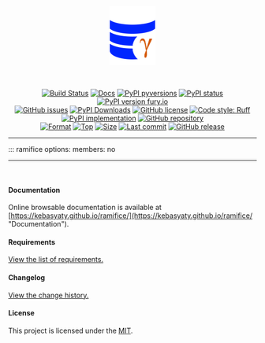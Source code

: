 <div align="center">
  <p align="center">
    <a href="https://github.com/kebasyaty/ramifice">
      <img
        height="120"
        alt="Logo"
        src="https://raw.githubusercontent.com/kebasyaty/ramifice/v0/assets/logo.svg">
    </a>
  </p>
  <br>
  <p align="center">
    <a href="https://github.com/kebasyaty/ramifice/actions/workflows/test.yml" alt="Build Status"><img src="https://github.com/kebasyaty/ramifice/actions/workflows/test.yml/badge.svg" alt="Build Status"></a>
    <a href="https://kebasyaty.github.io/ramifice/" alt="Docs"><img src="https://img.shields.io/badge/docs-available-brightgreen.svg" alt="Docs"></a>
    <a href="https://pypi.python.org/pypi/ramifice/" alt="PyPI pyversions"><img src="https://img.shields.io/pypi/pyversions/ramifice.svg" alt="PyPI pyversions"></a>
    <a href="https://pypi.python.org/pypi/ramifice/" alt="PyPI status"><img src="https://img.shields.io/pypi/status/ramifice.svg" alt="PyPI status"></a>
    <a href="https://pypi.python.org/pypi/ramifice/" alt="PyPI version fury.io"><img src="https://badge.fury.io/py/ramifice.svg" alt="PyPI version fury.io"></a>
    <br>
    <a href="https://github.com/kebasyaty/ramifice/issues"><img src="https://img.shields.io/github/issues/kebasyaty/ramifice.svg" alt="GitHub issues"></a>
    <a href="https://pepy.tech/projects/ramifice"><img src="https://static.pepy.tech/badge/ramifice" alt="PyPI Downloads"></a>
    <a href="https://github.com/kebasyaty/ramifice/blob/main/LICENSE" alt="GitHub license"><img src="https://img.shields.io/github/license/kebasyaty/ramifice" alt="GitHub license"></a>
    <a href="https://docs.astral.sh/ruff/" alt="Code style: Ruff"><img src="https://img.shields.io/badge/code%20style-Ruff-FDD835.svg" alt="Code style: Ruff"></a>
    <a href="https://github.com/kebasyaty/ramifice" alt="PyPI implementation"><img src="https://img.shields.io/pypi/implementation/ramifice" alt="PyPI implementation"></a>
    <a href="https://github.com/kebasyaty/ramifice" alt="GitHub repository"><img src="https://img.shields.io/badge/--ecebeb?logo=github&logoColor=000000" alt="GitHub repository"></a>
    <br>
    <a href="https://pypi.org/project/ramifice"><img src="https://img.shields.io/pypi/format/ramifice" alt="Format"></a>
    <a href="https://github.com/kebasyaty/ramifice"><img src="https://img.shields.io/github/languages/top/kebasyaty/ramifice" alt="Top"></a>
    <a href="https://github.com/kebasyaty/ramifice"><img src="https://img.shields.io/github/repo-size/kebasyaty/ramifice" alt="Size"></a>
    <a href="https://github.com/kebasyaty/ramifice"><img src="https://img.shields.io/github/last-commit/kebasyaty/ramifice/main" alt="Last commit"></a>
    <a href="https://github.com/kebasyaty/ramifice/releases/" alt="GitHub release"><img src="https://img.shields.io/github/release/kebasyaty/ramifice" alt="GitHub release"></a>
  </p>
</div>

<hr>

::: ramifice
    options:
      members: no

<hr>

<br>

#### Documentation

Online browsable documentation is available at [https://kebasyaty.github.io/ramifice/](https://kebasyaty.github.io/ramifice/ "Documentation").

#### Requirements

[View the list of requirements.](https://github.com/kebasyaty/ramifice/blob/v0/REQUIREMENTS.md "View the list of requirements.")

#### Changelog

[View the change history.](https://github.com/kebasyaty/ramifice/blob/v0/CHANGELOG.md "Changelog")

#### License

This project is licensed under the [MIT](https://github.com/kebasyaty/ramifice/blob/main/LICENSE "MIT").

